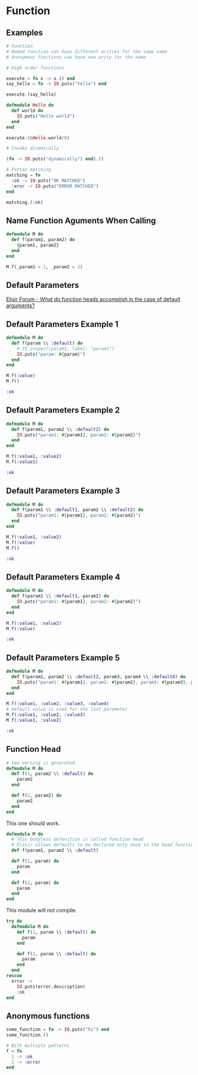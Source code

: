 # Function

## Examples

```elixir
# Function
# Named function can have different arities for the same name
# Anonymous functions can have one arity for the name

# High order functions

execute = fn x -> x.() end
say_hello = fn -> IO.puts("hello") end

execute.(say_hello)

defmodule Hello do
  def world do
    IO.puts("Hello world")
  end
end

execute.(&Hello.world/0)

# Invoke dinamically

(fn -> IO.puts("dynamically") end).()

# Patten matching
matching = fn
  :ok -> IO.puts("OK MATCHED")
  :eror -> IO.puts("ERROR MATCHED")
end

matching.(:ok)
```

## Name Function Aguments When Calling

```elixir
defmodule M do
  def f(param1, param2) do
    {param1, param2}
  end
end

M.f(_param1 = 1, _param2 = 2)
```

## Default Parameters

[Elixir Forum - What do function heads accomplish in the case of default arguments?](https://elixirforum.com/t/what-do-function-heads-accomplish-in-the-case-of-default-arguments/3004/4)

## Default Parameters Example 1

```elixir
defmodule M do
  def f(param \\ :default) do
    # IO.inspect(param1, label: "param1")
    IO.puts("param: #{param}")
  end
end

M.f(:value)
M.f()

:ok
```

## Default Parameters Example 2

```elixir
defmodule M do
  def f(param1, param2 \\ :default2) do
    IO.puts("param1: #{param1}, param2: #{param2}")
  end
end

M.f(:value1, :value2)
M.f(:value1)

:ok
```

## Default Parameters Example 3

```elixir
defmodule M do
  def f(param1 \\ :default1, param2 \\ :default2) do
    IO.puts("param1: #{param1}, param2: #{param2}")
  end
end

M.f(:value1, :value2)
M.f(:value)
M.f()

:ok
```

## Default Parameters Example 4

```elixir
defmodule M do
  def f(param1 \\ :default1, param2) do
    IO.puts("param1: #{param1}, param2: #{param2}")
  end
end

M.f(:value1, :value2)
M.f(:value)

:ok
```

## Default Parameters Example 5

```elixir
defmodule M do
  def f(param1, param2 \\ :default2, param3, param4 \\ :default4) do
    IO.puts("param1: #{param1}, param2: #{param2}, param3: #{param3}, param4: #{param4}")
  end
end

M.f(:value1, :value2, :value3, :value4)
# default value is used for the last parameter
M.f(:value1, :value2, :value3)
M.f(:value1, :value2)

:ok
```

## Function Head

```elixir
# See warning is generated
defmodule M do
  def f(1, param2 \\ :default) do
    param2
  end

  def f(2, param2) do
    param2
  end
end
```

This one should work.

```elixir
defmodule M do
  # This bodyless defenition is called function head
  # Elixir allows defaults to be declared only once in the head function
  def f(param1, param2 \\ :default)

  def f(1, param) do
    param
  end

  def f(2, param) do
    param
  end
end
```

This module will not compile.

```elixir
try do
  defmodule M do
    def f(1, param \\ :default) do
      param
    end

    def f(2, param \\ :default) do
      param
    end
  end
rescue
  error ->
    IO.puts(error.description)
    :ok
end
```

## Anonymous functions

```elixir
some_function = fn -> IO.puts("hi") end
some_function.()

# With multiple patterns
f = fn
  1 -> :ok
  2 -> :error
end
```
